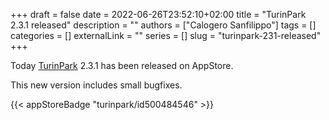+++ 
draft = false
date = 2022-06-26T23:52:10+02:00
title = "TurinPark 2.3.1 released"
description = ""
authors = ["Calogero Sanfilippo"]
tags = []
categories = []
externalLink = ""
series = []
slug = "turinpark-231-released"
+++

Today [TurinPark](/apps/turinpark) 2.3.1 has been released on AppStore.

This new version includes small bugfixes.

{{< appStoreBadge "turinpark/id500484546" >}}

